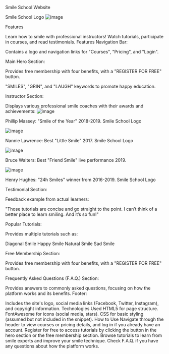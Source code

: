 Smile School Website

Smile School Logo
![image](https://github.com/user-attachments/assets/ddf415ba-3b97-4f32-8f29-7cf6a2d20b39)

Features

Learn how to smile with professional instructors!
Watch tutorials, participate in courses, and read testimonials.
Features Navigation Bar:

Contains a logo and navigation links for "Courses", "Pricing", and "Login".

Main Hero Section:

Provides free membership with four benefits, with a "REGISTER FOR FREE" button.

"SMILES", "GRIN", and "LAUGH" keywords to promote happy education.

Instructor Section:

Displays various professional smile coaches with their awards and achievements:                                                           ![image](https://github.com/user-attachments/assets/85af3803-19bb-4e23-9e74-daffc7dd79a4)


Phillip Massey: "Smile of the Year" 2018-2019. Smile School Logo

 ![image](https://github.com/user-attachments/assets/9a12f32a-e199-40b9-b09c-7af3603f3441)


Nannie Lawrence: Best "Little Smile" 2017. Smile School Logo

 ![image](https://github.com/user-attachments/assets/03c17b54-ed80-4615-b769-3ebe762dacca)


Bruce Walters: Best "Friend Smile" live performance 2019. 

 ![image](https://github.com/user-attachments/assets/4bf905b4-f110-4518-b128-e285035df9b8)


Henry Hughes: "24h Smiles" winner from 2016-2019. Smile School Logo

Testimonial Section:

Feedback example from actual learners:

"Those tutorials are concise and go straight to the point. I can’t think of a better place to learn smiling. And it’s so fun!"

Popular Tutorials:

Provides multiple tutorials such as:

Diagonal Smile Happy Smile Natural Smile Sad Smile

Free Membership Section:

Provides free membership with four benefits, with a "REGISTER FOR FREE" button.

Frequently Asked Questions (F.A.Q.) Section:

Provides answers to commonly asked questions, focusing on how the platform works and its benefits. Footer:

Includes the site's logo, social media links (Facebook, Twitter, Instagram), and copyright information. Technologies Used HTML5 for page structure. FontAwesome for icons (social media, stars). CSS for basic styling (assumed but not included in the snippet). How to Use Navigate through the header to view courses or pricing details, and log in if you already have an account. Register for free to access tutorials by clicking the button in the hero section or the free membership section. Browse tutorials to learn from smile experts and improve your smile technique. Check F.A.Q. if you have any questions about how the platform works.
